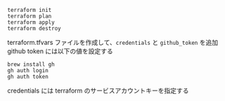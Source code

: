 ```
terraform init
terraform plan
terraform apply
terraform destroy
```

terraform.tfvars ファイルを作成して、`credentials` と `github_token` を追加
github token には以下の値を設定する

```
brew install gh
gh auth login
gh auth token
```

credentials には terraform のサービスアカウントキーを指定する
